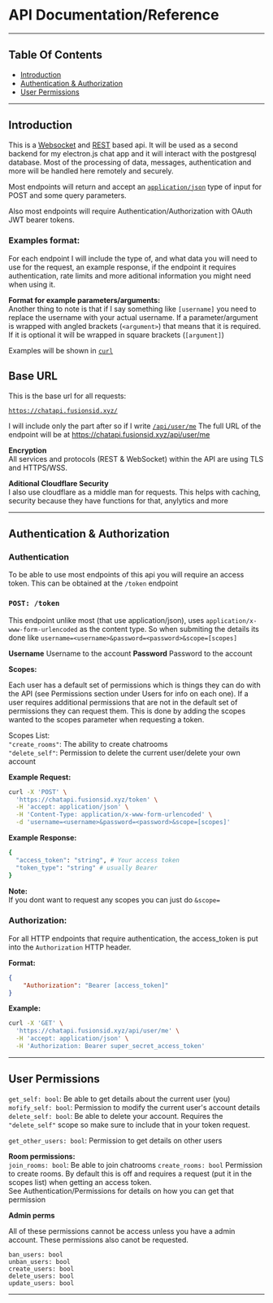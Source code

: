 # API Documentation/Reference

---

## Table Of Contents

* [Introduction](#introduction)
* [Authentication & Authorization](#authentication--authorization)
* [User Permissions](#user-permissions)

---

## Introduction

This is a [Websocket](https://en.wikipedia.org/wiki/WebSocket) and [REST](https://en.wikipedia.org/wiki/Representational_state_transfer) based api. It will be used as a second backend for my electron.js chat app and it will interact with the postgresql database. Most of the processing of data, messages, authentication and more will be handled here remotely and securely.

Most endpoints will return and accept an [`application/json`](https://en.wikipedia.org/wiki/JSON) type of input for POST and some query parameters.

Also most endpoints will require Authentication/Authorization with OAuth JWT bearer tokens. 

### Examples format:
For each endpoint I will include the type of, and what data you will need to use for the request, an example response, if the endpoint it requires authentication, rate limits and more aditional information you might need when using it.   

**Format for example parameters/arguments:**  
Another thing to note is that if I say something like `[username]` you need to replace the username with your actual username. If a parameter/argument is wrapped with angled brackets (`<argument>`) that means that it is required. If it is optional it will be wrapped in square brackets (`[argument]`)

Examples will be shown in [`curl`](https://en.wikipedia.org/wiki/CURL)

## Base URL

This is the base url for all requests:

[`https://chatapi.fusionsid.xyz/`](https://chatapi.fusionsid.xyz/)

I will include only the part after so if I write [`/api/user/me`](https://chatapi.fusionsid.xyz/api/user/me) The full URL of the endpoint will be at https://chatapi.fusionsid.xyz/api/user/me

**Encryption**  
All services and protocols (REST & WebSocket) within the API are using TLS and HTTPS/WSS.

**Aditional Cloudflare Security**  
I also use cloudflare as a middle man for requests. This helps with caching, security because they have functions for that, anylytics and more

---

## Authentication & Authorization

### Authentication

To be able to use most endpoints of this api you will require an access token. This can be obtained at the `/token` endpoint

### `POST: /token`

This endpoint unlike most (that use application/json), uses `application/x-www-form-urlencoded` as the content type. So when submiting the details its done like `username=<username>&password=<password>&scope=[scopes]`

**Username** Username to the account
**Password** Password to the account

**Scopes:**

Each user has a default set of permissions which is things they can do with the API (see Permissions section under Users for info on each one). If a user requires additional permissions that are not in the default set of permissions they can request them. This is done by adding the scopes wanted to the scopes parameter when requesting a token.

Scopes List:   
`"create_rooms"`: The ability to create chatrooms  
`"delete_self"`: Permission to delete the current user/delete your own account

**Example Request:**
```bash
curl -X 'POST' \
  'https://chatapi.fusionsid.xyz/token' \
  -H 'accept: application/json' \
  -H 'Content-Type: application/x-www-form-urlencoded' \
  -d 'username=<username>&password=<password>&scope=[scopes]'
```

**Example Response:**
```bash
{
  "access_token": "string", # Your access token
  "token_type": "string" # usually Bearer
}
```

**Note:**  
If you dont want to request any scopes you can just do `&scope=`


### Authorization:

For all HTTP endpoints that require authentication, the access_token is put into the `Authorization` HTTP header. 

**Format:**

```json
{
    "Authorization": "Bearer [access_token]"
}
```

**Example:**

```bash
curl -X 'GET' \
  'https://chatapi.fusionsid.xyz/api/user/me' \
  -H 'accept: application/json' \
  -H 'Authorization: Bearer super_secret_access_token'
```
---

## User Permissions

`get_self: bool`: Be able to get details about the current user (you)  
`mofify_self: bool`: Permission to modify the current user's account details  
`delete_self: bool`: Be able to delete your account. Requires the `"delete_self"` scope so make sure to include that in your token request.

`get_other_users: bool`: Permission to get details on other users

**Room permissions:**  
`join_rooms: bool`: Be able to join chatrooms
`create_rooms: bool` Permission to create rooms. By default this is off and requires a request (put it in the scopes list) when getting an access token.   
See Authentication/Permissions for details on how you can get that permission

**Admin perms**

All of these permissions cannot be access unless you have a admin account. These permissions also canot be requested.

`ban_users: bool`  
`unban_users: bool`    
`create_users: bool`    
`delete_users: bool`  
`update_users: bool`  

---
